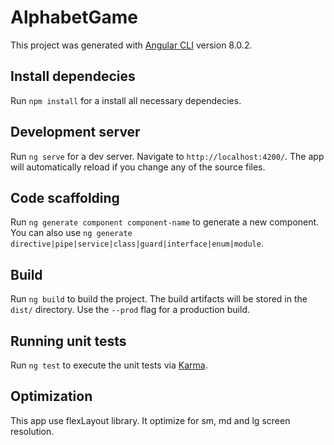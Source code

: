 # AlphabetGame

This project was generated with [Angular CLI](https://github.com/angular/angular-cli) version 8.0.2.

## Install dependecies

Run `npm install` for a install all necessary dependecies.

## Development server

Run `ng serve` for a dev server. Navigate to `http://localhost:4200/`. The app will automatically reload if you change any of the source files.

## Code scaffolding

Run `ng generate component component-name` to generate a new component. You can also use `ng generate directive|pipe|service|class|guard|interface|enum|module`.

## Build

Run `ng build` to build the project. The build artifacts will be stored in the `dist/` directory. Use the `--prod` flag for a production build.

## Running unit tests

Run `ng test` to execute the unit tests via [Karma](https://karma-runner.github.io).

## Optimization

This app use flexLayout library. It optimize for sm, md and lg screen resolution.
